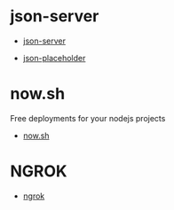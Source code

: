 # json-server

- [json-server](https://github.com/typicode/json-server)

- [json-placeholder](https://jsonplaceholder.typicode.com/)


# now.sh

Free deployments for your nodejs projects

- [now.sh](https://zeit.co/now)

# NGROK

- [ngrok](https://ngrok.com/)
